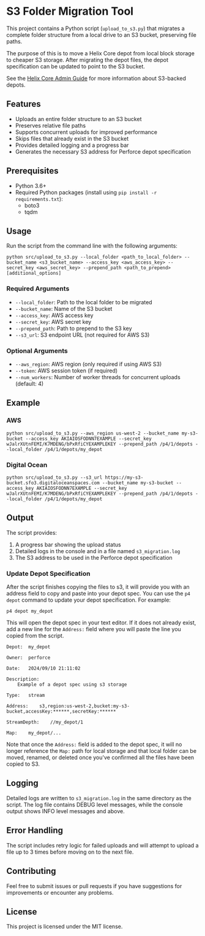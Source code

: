 # S3 Folder Migration Tool

This project contains a Python script (`upload_to_s3.py`) that migrates a complete folder structure from a local drive to an S3 bucket, preserving file paths.

The purpose of this is to move a Helix Core depot from local block storage to cheaper S3 storage. After migrating the depot files, the depot specification can be updated to point to the S3 bucket.

See the [Helix Core Admin Guide](https://www.perforce.com/manuals/p4sag/Content/P4SAG/depots.moving.prod.html?Highlight=s3#S3_storage) for more information about S3-backed depots.

## Features

- Uploads an entire folder structure to an S3 bucket
- Preserves relative file paths
- Supports concurrent uploads for improved performance
- Skips files that already exist in the S3 bucket
- Provides detailed logging and a progress bar
- Generates the necessary S3 address for Perforce depot specification

## Prerequisites

- Python 3.6+
- Required Python packages (install using `pip install -r requirements.txt`):
  - boto3
  - tqdm

## Usage

Run the script from the command line with the following arguments:

```
python src/upload_to_s3.py --local_folder <path_to_local_folder> --bucket_name <s3_bucket_name> --access_key <aws_access_key> --secret_key <aws_secret_key> --prepend_path <path_to_prepend> [additional_options]
```

### Required Arguments

- `--local_folder`: Path to the local folder to be migrated
- `--bucket_name`: Name of the S3 bucket
- `--access_key`: AWS access key
- `--secret_key`: AWS secret key
- `--prepend_path`: Path to prepend to the S3 key
- `--s3_url`: S3 endpoint URL (not required for AWS S3)

### Optional Arguments

- `--aws_region`: AWS region (only required if using AWS S3)
- `--token`: AWS session token (if required)
- `--num_workers`: Number of worker threads for concurrent uploads (default: 4)

## Example

### AWS
```
python src/upload_to_s3.py --aws_region us-west-2 --bucket_name my-s3-bucket --access_key AKIAIOSFODNN7EXAMPLE --secret_key wJalrXUtnFEMI/K7MDENG/bPxRfiCYEXAMPLEKEY --prepend_path /p4/1/depots --local_folder /p4/1/depots/my_depot
```

### Digital Ocean
```
python src/upload_to_s3.py --s3_url https://my-s3-bucket.sfo3.digitaloceanspaces.com --bucket_name my-s3-bucket --access_key AKIAIOSFODNN7EXAMPLE --secret_key wJalrXUtnFEMI/K7MDENG/bPxRfiCYEXAMPLEKEY --prepend_path /p4/1/depots --local_folder /p4/1/depots/my_depot
```

## Output

The script provides:

1. A progress bar showing the upload status
2. Detailed logs in the console and in a file named `s3_migration.log`
3. The S3 address to be used in the Perforce depot specification

### Update Depot Specification

After the script finishes copying the files to s3, it will provide you with an address field to copy and paste into your depot spec. You can use the `p4 depot` command to update your depot specification. For example:

    p4 depot my_depot

This will open the depot spec in your text editor. If it does not already exist, add a new line for the `Address:` field where you will paste the line you copied from the script.

```
Depot:	my_depot

Owner:	perforce

Date:	2024/09/10 21:11:02

Description:
	Example of a depot spec using s3 storage

Type:	stream

Address:	s3,region:us-west-2,bucket:my-s3-bucket,accessKey:******,secretKey:******

StreamDepth:	//my_depot/1

Map:	my_depot/...
```

Note that once the `Address:` field is added to the depot spec, it will no longer reference the `Map:` path for local storage and that local folder can be moved, renamed, or deleted once you've confirmed all the files have been copied to S3.


## Logging

Detailed logs are written to `s3_migration.log` in the same directory as the script. The log file contains DEBUG level messages, while the console output shows INFO level messages and above.

## Error Handling

The script includes retry logic for failed uploads and will attempt to upload a file up to 3 times before moving on to the next file.

## Contributing

Feel free to submit issues or pull requests if you have suggestions for improvements or encounter any problems.

## License

This project is licensed under the MIT license.
